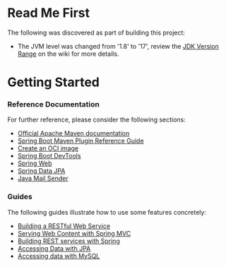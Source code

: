 # Read Me First
The following was discovered as part of building this project:

* The JVM level was changed from '1.8' to '17', review the [JDK Version Range](https://github.com/spring-projects/spring-framework/wiki/Spring-Framework-Versions#jdk-version-range) on the wiki for more details.

# Getting Started

### Reference Documentation
For further reference, please consider the following sections:

* [Official Apache Maven documentation](https://maven.apache.org/guides/index.html)
* [Spring Boot Maven Plugin Reference Guide](https://docs.spring.io/spring-boot/docs/3.0.4-SNAPSHOT/maven-plugin/reference/html/)
* [Create an OCI image](https://docs.spring.io/spring-boot/docs/3.0.4-SNAPSHOT/maven-plugin/reference/html/#build-image)
* [Spring Boot DevTools](https://docs.spring.io/spring-boot/docs/3.0.4-SNAPSHOT/reference/htmlsingle/#using.devtools)
* [Spring Web](https://docs.spring.io/spring-boot/docs/3.0.4-SNAPSHOT/reference/htmlsingle/#web)
* [Spring Data JPA](https://docs.spring.io/spring-boot/docs/3.0.4-SNAPSHOT/reference/htmlsingle/#data.sql.jpa-and-spring-data)
* [Java Mail Sender](https://docs.spring.io/spring-boot/docs/3.0.4-SNAPSHOT/reference/htmlsingle/#io.email)

### Guides
The following guides illustrate how to use some features concretely:

* [Building a RESTful Web Service](https://spring.io/guides/gs/rest-service/)
* [Serving Web Content with Spring MVC](https://spring.io/guides/gs/serving-web-content/)
* [Building REST services with Spring](https://spring.io/guides/tutorials/rest/)
* [Accessing Data with JPA](https://spring.io/guides/gs/accessing-data-jpa/)
* [Accessing data with MySQL](https://spring.io/guides/gs/accessing-data-mysql/)


